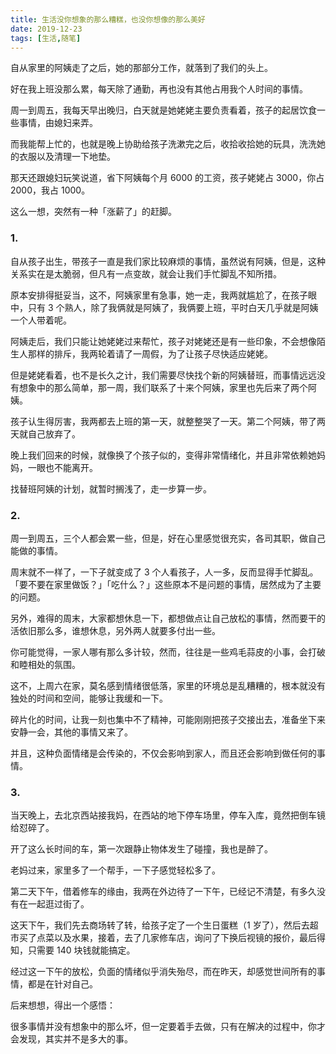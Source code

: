 ```yaml
---
title: 生活没你想象的那么糟糕，也没你想像的那么美好
date: 2019-12-23
tags: [生活,随笔]
---
```


自从家里的阿姨走了之后，她的那部分工作，就落到了我们的头上。

好在我上班没那么累，每天除了通勤，再也没有其他占用我个人时间的事情。

周一到周五，我每天早出晚归，白天就是她姥姥主要负责看着，孩子的起居饮食一些事情，由媳妇来弄。

而我能帮上忙的，也就是晚上协助给孩子洗漱完之后，收拾收拾她的玩具，洗洗她的衣服以及清理一下地垫。

那天还跟媳妇玩笑说道，省下阿姨每个月 6000 的工资，孩子姥姥占 3000，你占 2000，我占 1000。

这么一想，突然有一种「涨薪了」的赶脚。

### 1. 

自从孩子出生，带孩子一直是我们家比较麻烦的事情，虽然说有阿姨，但是，这种关系实在是太脆弱，但凡有一点变故，就会让我们手忙脚乱不知所措。

原本安排得挺妥当，这不，阿姨家里有急事，她一走，我两就尴尬了，在孩子眼中，只有 3 个熟人，除了我俩就是阿姨了，我俩要上班，平时白天几乎就是阿姨一个人带着呢。

阿姨走后，我们只能让她姥姥过来帮忙，孩子对姥姥还是有一些印象，不会想像陌生人那样的排斥，我两轮着请了一周假，为了让孩子尽快适应姥姥。

但是姥姥看着，也不是长久之计，我们需要尽快找个新的阿姨替班，而事情远远没有想象中的那么简单，那一周，我们联系了十来个阿姨，家里也先后来了两个阿姨。

孩子认生得厉害，我两都去上班的第一天，就整整哭了一天。第二个阿姨，带了两天就自己放弃了。

晚上我们回来的时候，就像换了个孩子似的，变得非常情绪化，并且非常依赖她妈妈，一眼也不能离开。

找替班阿姨的计划，就暂时搁浅了，走一步算一步。

### 2.

周一到周五，三个人都会累一些，但是，好在心里感觉很充实，各司其职，做自己能做的事情。

周末就不一样了，一下子就变成了 3 个人看孩子，人一多，反而显得手忙脚乱。「要不要在家里做饭？」「吃什么？」这些原本不是问题的事情，居然成为了主要的问题。

另外，难得的周末，大家都想休息一下，都想做点让自己放松的事情，然而要干的活依旧那么多，谁想休息，另外两人就要多付出一些。

你可能觉得，一家人哪有那么多计较，然而，往往是一些鸡毛蒜皮的小事，会打破和睦相处的氛围。

这不，上周六在家，莫名感到情绪很低落，家里的环境总是乱糟糟的，根本就没有独处的时间和空间，能够让我缓和一下。

碎片化的时间，让我一刻也集中不了精神，可能刚刚把孩子交接出去，准备坐下来安静一会，其他的事情又来了。

并且，这种负面情绪是会传染的，不仅会影响到家人，而且还会影响到做任何的事情。

### 3. 

当天晚上，去北京西站接我妈，在西站的地下停车场里，停车入库，竟然把倒车镜给怼碎了。

开了这么长时间的车，第一次跟静止物体发生了碰撞，我也是醉了。

老妈过来，家里多了一个帮手，一下子感觉轻松多了。

第二天下午，借着修车的缘由，我两在外边待了一下午，已经记不清楚，有多久没有在一起逛过街了。

这天下午，我们先去商场转了转，给孩子定了一个生日蛋糕（1 岁了），然后去超市买了点菜以及水果，接着，去了几家修车店，询问了下换后视镜的报价，最后得知，只需要 140 块钱就能搞定。

经过这一下午的放松，负面的情绪似乎消失殆尽，而在昨天，却感觉世间所有的事情，都是在针对自己。

后来想想，得出一个感悟：

很多事情并没有想象中的那么坏，但一定要着手去做，只有在解决的过程中，你才会发现，其实并不是多大的事。